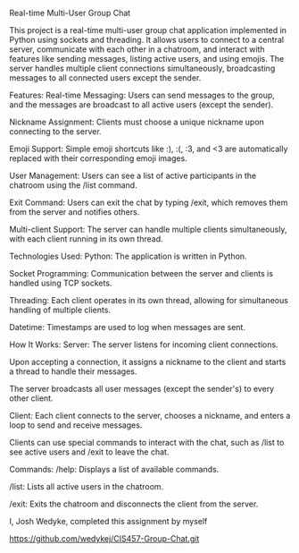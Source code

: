 Real-time Multi-User Group Chat


This project is a real-time multi-user group chat application implemented in Python using sockets and threading. It allows users to connect to a central server, communicate with each other in a chatroom, and interact with features like sending messages, listing active users, and using emojis. The server handles multiple client connections simultaneously, broadcasting messages to all connected users except the sender.


Features:
Real-time Messaging: Users can send messages to the group, and the messages are broadcast to all active users (except the sender).

Nickname Assignment: Clients must choose a unique nickname upon connecting to the server.

Emoji Support: Simple emoji shortcuts like :), :(, :3, and <3 are automatically replaced with their corresponding emoji images.

User Management: Users can see a list of active participants in the chatroom using the /list command.

Exit Command: Users can exit the chat by typing /exit, which removes them from the server and notifies others.

Multi-client Support: The server can handle multiple clients simultaneously, with each client running in its own thread.


Technologies Used:
Python: The application is written in Python.

Socket Programming: Communication between the server and clients is handled using TCP sockets.

Threading: Each client operates in its own thread, allowing for simultaneous handling of multiple clients.

Datetime: Timestamps are used to log when messages are sent.


How It Works:
Server:
The server listens for incoming client connections.

Upon accepting a connection, it assigns a nickname to the client and starts a thread to handle their messages.

The server broadcasts all user messages (except the sender's) to every other client.

Client:
Each client connects to the server, chooses a nickname, and enters a loop to send and receive messages.

Clients can use special commands to interact with the chat, such as /list to see active users and /exit to leave the chat.


Commands:
/help: Displays a list of available commands.

/list: Lists all active users in the chatroom.

/exit: Exits the chatroom and disconnects the client from the server.


I, Josh Wedyke, completed this assignment by myself

https://github.com/wedykej/CIS457-Group-Chat.git 
